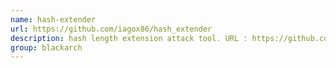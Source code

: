 ```yaml
---
name: hash-extender
url: https://github.com/iagox86/hash_extender
description: hash length extension attack tool. URL : https://github.com/iagox86/hash_extender Groups : blackarch blackarch-crypto
group: blackarch
---
```

